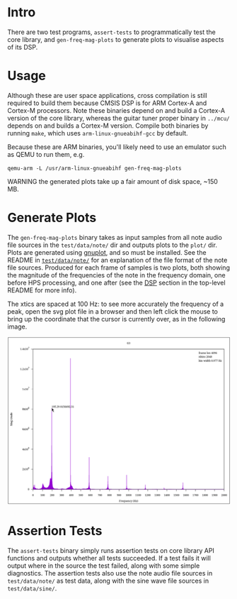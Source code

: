 # Intro

There are two test programs, `assert-tests` to programmatically test
the core library, and `gen-freq-mag-plots` to generate plots to visualise 
aspects of its DSP.

# Usage 

Although these are user space applications, cross compilation is still required
to build them because CMSIS DSP is for ARM Cortex-A and Cortex-M processors.
Note these binaries depend on and build a Cortex-A version of the core library,
whereas the guitar tuner proper binary in `../mcu/` depends on and builds a Cortex-M
version. Compile both binaries by running `make`, which uses `arm-linux-gnueabihf-gcc` 
by default. 

Because these are ARM binaries, you'll likely need to use an emulator such as QEMU 
to run them, e.g. 

```
qemu-arm -L /usr/arm-linux-gnueabihf gen-freq-mag-plots
```

WARNING the generated plots take up a fair amount of disk space, ~150 MB.

# Generate Plots

The `gen-freq-mag-plots` binary takes as input samples from all note audio file 
sources in the `test/data/note/` dir and outputs plots to the `plot/` dir. Plots
are generated using [gnuplot](http://www.gnuplot.info/), and so must be installed. 
See the README in [`test/data/note/`](test/data/note) for an explanation of the file 
format of the note file sources. Produced for each frame of samples is two plots,
both showing the magnitude of the frequencies of the note in the frequency domain,
one before HPS processing, and one after (see the [DSP](https://github.com/petarturukalo/micro-guitar-tuner/tree/main?tab=readme-ov-file#dsp) 
section in the top-level README for more info). 

The xtics are spaced at 100 Hz: to see more accurately the frequency of a peak, open 
the svg plot file in a browser and then left click the mouse to bring up the coordinate 
that the cursor is currently over, as in the following image.

![TODO](../.images/G3-with-coord.png)

# Assertion Tests

The `assert-tests` binary simply runs assertion tests on core library API functions
and outputs whether all tests succeeded. If a test fails it will output where in the
source the test failed, along with some simple diagnostics. The assertion tests also
use the note audio file sources in `test/data/note/` as test data, along with the 
sine wave file sources in `test/data/sine/`.

